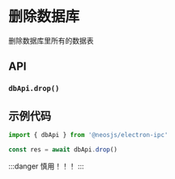 # 删除数据库 <BadgeTip text="异步" type="green"></BadgeTip>

删除数据库里所有的数据表

## API
### `dbApi.drop()`
### 

## 示例代码
```js
import { dbApi } from '@neosjs/electron-ipc'

const res = await dbApi.drop()
```
:::danger
慎用！！！
:::
